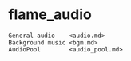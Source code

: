 # flame_audio

```{toctree}
General audio    <audio.md>
Background music <bgm.md>
AudioPool        <audio_pool.md>
```
